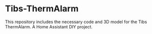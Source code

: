 # Tibs-ThermAlarm
 This repository includes the necessary code and 3D model for the Tibs ThermAlarm. A Home Assistant DIY project.
